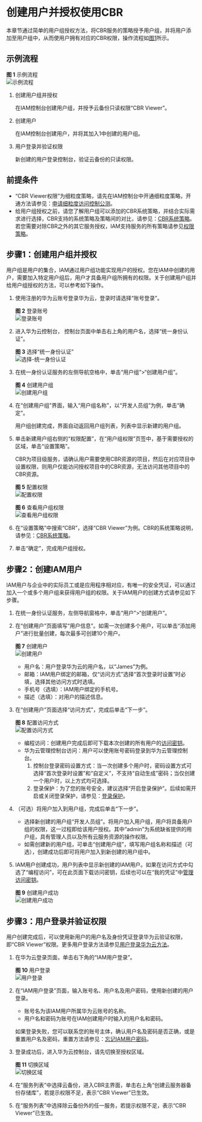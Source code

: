 # 创建用户并授权使用CBR<a name="cbr_03_0049"></a>

本章节通过简单的用户组授权方法，将CBR服务的策略授予用户组，并将用户添加至用户组中，从而使用户拥有对应的CBR权限，操作流程如[图1](#fig194521431175317)所示。

## 示例流程<a name="section3858134855017"></a>

**图 1**  示例流程<a name="fig194521431175317"></a>  
![](figures/示例流程.png "示例流程")

1.  创建用户组并授权

    在IAM控制台创建用户组，并授予云备份只读权限“CBR Viewer”。

2.  创建用户

    在IAM控制台创建用户，并将其加入1中创建的用户组。

3.  用户登录并验证权限

    新创建的用户登录控制台，验证云备份的只读权限。


## 前提条件<a name="section22085346422"></a>

-   “CBR Viewer权限”为细粒度策略，请先在IAM控制台中开通细粒度策略，开通方法请参见：[申请细粒度访问控制公测](https://support.huaweicloud.com/usermanual-iam/iam_01_019.html)。
-   给用户组授权之前，请您了解用户组可以添加的CBR系统策略，并结合实际需求进行选择，CBR支持的系统策略及策略间的对比，请参见：[CBR系统策略](https://support.huaweicloud.com/productdesc-cbr/cbr_01_0011.html)。若您需要对除CBR之外的其它服务授权，IAM支持服务的所有策略请参见[权限策略](https://support.huaweicloud.com/usermanual-permissions/zh-cn_topic_0063498930.html)。

## 步骤1：创建用户组并授权<a name="section201198451822"></a>

用户组是用户的集合，IAM通过用户组功能实现用户的授权。您在IAM中创建的用户，需要加入特定用户组后，用户才具备用户组所拥有的权限。关于创建用户组并给用户组授权的方法，可以参考如下操作。

1.  使用注册的华为云账号登录华为云，登录时请选择“账号登录”。

    **图 2**  登录账号<a name="fig12618161852113"></a>  
    ![](figures/登录账号.png "登录账号")

2.  进入华为云控制台， 控制台页面中单击右上角的用户名，选择“统一身份认证”。

    **图 3**  选择“统一身份认证”<a name="fig53831452142115"></a>  
    ![](figures/选择-统一身份认证.png "选择-统一身份认证")

3.  在统一身份认证服务的左侧导航空格中，单击“用户组”\>“创建用户组”。

    **图 4**  创建用户组<a name="fig7395123714505"></a>  
    ![](figures/创建用户组.png "创建用户组")

4.  在“创建用户组”界面，输入“用户组名称”，以“开发人员组”为例，单击“确定”。

    用户组创建完成，界面自动返回用户组列表，列表中显示新建的用户组。

5.  单击新建用户组右侧的“权限配置”，在“用户组权限”页签中，基于需要授权的区域，单击“设置策略”。

    CBR为项目级服务，请确认用户需要使用CBR资源的项目，然后在对应项目中设置权限，则用户仅能访问授权项目中的CBR资源，无法访问其他项目中的CBR资源。

    **图 5**  配置权限<a name="fig14389123195118"></a>  
    ![](figures/配置权限.png "配置权限")

    **图 6**  查看用户组权限<a name="fig7917121245216"></a>  
    ![](figures/查看用户组权限.png "查看用户组权限")

6.  在“设置策略”中搜索“CBR”，选择“CBR Viewer”为例。CBR的系统策略说明，请参见：[CBR系统策略](https://support.huaweicloud.com/productdesc-cbr/cbr_01_0011.html)。
7.  单击“确定”，完成用户组授权。

## 步骤2：创建IAM用户<a name="section128411135498"></a>

IAM用户与企业中的实际员工或是应用程序相对应，有唯一的安全凭证，可以通过加入一个或多个用户组来获得用户组的权限。关于IAM用户的创建方式请参见如下步骤。

1.  在统一身份认证服务，左侧导航窗格中，单击“用户”\>“创建用户”。
2.  在“创建用户”页面填写“用户信息”。如需一次创建多个用户，可以单击“添加用户”进行批量创建，每次最多可创建10个用户。

    **图 7**  创建用户<a name="fig7348171872213"></a>  
    ![](figures/创建用户.png "创建用户")

    -   用户名：用户登录华为云的用户名，以“James”为例。
    -   邮箱：IAM用户绑定的邮箱，仅“访问方式”选择“首次登录时设置”时必填，选择其他访问方式时选填。
    -   手机号（选填）：IAM用户绑定的手机号。
    -   描述（选填）：对用户的描述信息。

3.  在“创建用户”页面选择“访问方式”，完成后单击“下一步”。

    **图 8**  配置访问方式<a name="fig1910620283227"></a>  
    ![](figures/配置访问方式.png "配置访问方式")

    -   编程访问：创建用户完成后即可下载本次创建的所有用户的[访问密钥](https://support.huaweicloud.com/usermanual-ca/zh-cn_topic_0046606340.html)。
    -   华为云管理控制台访问：用户可以使用账号密码登录到华为云管理控制台。
        1.  控制台登录密码设置方式：当一次创建多个用户时，密码设置方式可选择“首次登录时设置”和“自定义”，不支持“自动生成”密码；当仅创建一个用户时，以上方式均可选择。
        2.  登录保护：为了您的账号安全，建议选择“开启登录保护”。后续如需开启或关闭登录保护，请参见：[登录保护](https://support.huaweicloud.com/usermanual-iam/zh-cn_topic_0079477316.html)。

4.  （可选）将用户加入到用户组，完成后单击“下一步”。
    -   选择新创建的用户组“开发人员组”。将用户加入用户组，用户将具备用户组的权限，这一过程即给该用户授权。其中“admin”为系统缺省提供的用户组，具有管理人员以及所有云服务资源的操作权限。
    -   如需创建新的用户组，可单击“创建用户组”，填写用户组名称和描述（可选），创建成功后即可将用户加入到新创建的用户组中。

5.  IAM用户创建成功，用户列表中显示新创建的IAM用户。如果在访问方式中勾选了“编程访问”，可在此页面下载访问密钥，后续也可以在“我的凭证”中[管理访问密钥](https://support.huaweicloud.com/usermanual-ca/zh-cn_topic_0046606340.html)。

    **图 9**  创建用户成功<a name="fig1190113401225"></a>  
    ![](figures/创建用户成功.png "创建用户成功")


## 步骤3：用户登录并验证权限<a name="section41251045528"></a>

用户创建完成后，可以使用新用户的用户名及身份凭证登录华为云验证权限，即“CBR Viewer”权限。更多用户登录方法请参见[用户登录华为云方法](https://support.huaweicloud.com/qs-iam/iam_01_0031.html#section2)。

1.  在华为云登录页面，单击右下角的“IAM用户登录”。

    **图 10**  用户登录<a name="fig9589453142217"></a>  
    ![](figures/用户登录.png "用户登录")

2.  在“IAM用户登录”页面，输入账号名、用户名及用户密码，使用新创建的用户登录。

    -   账号名为该IAM用户所属华为云账号的名称。
    -   用户名和密码为账号在IAM创建用户时输入的用户名和密码。

    如果登录失败，您可以联系您的账号主体，确认用户名及密码是否正确，或是重置用户名及密码，重置方法请参见：[忘记IAM用户密码](https://support.huaweicloud.com/iam_faq/iam_01_0314.html#section1)。

3.  登录成功后，进入华为云控制台，请先切换至授权区域。

    **图 11**  切换区域<a name="fig10723171715236"></a>  
    ![](figures/切换区域.png "切换区域")

4.  在“服务列表”中选择云备份，进入CBR主界面，单击右上角“创建云服务器备份存储库”，若提示权限不足，表示“CBR Viewer”已生效。
5.  在“服务列表”中选择除云备份外的任一服务，若提示权限不足，表示“CBR Viewer”已生效。

